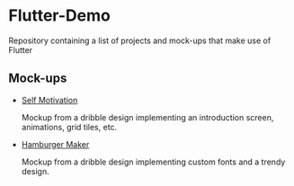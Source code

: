 # Flutter-Demo
Repository  containing a list of projects and mock-ups that make use of Flutter

## Mock-ups
* [Self Motivation](https://github.com/avfernandezz/flutter_motivation_mockup)

   Mockup from a dribble design implementing an introduction screen, animations, grid tiles, etc.

* [Hamburger Maker](https://github.com/avfernandezz/flutter-bigcheese)

   Mockup from a dribble design implementing custom fonts and a trendy design.
